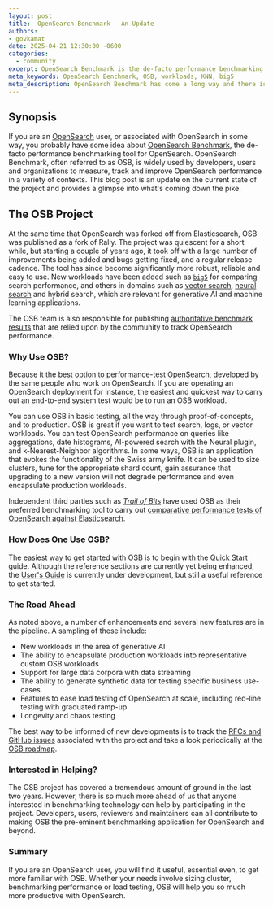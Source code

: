 ```yaml
---
layout: post
title:  OpenSearch Benchmark - An Update
authors:
- govkamat
date: 2025-04-21 12:30:00 -0600
categories:
  - community
excerpt: OpenSearch Benchmark is the de-facto performance benchmarking tool for OpenSearch.
meta_keywords: OpenSearch Benchmark, OSB, workloads, KNN, big5
meta_description: OpenSearch Benchmark has come a long way and there is so much more ahead.
---
```



## Synopsis

If you are an [OpenSearch](https://opensearch.org/) user, or associated with OpenSearch in some way, you probably have some idea about [OpenSearch Benchmark](https://opensearch.org/docs/latest/benchmark/), the de-facto performance benchmarking tool for OpenSearch. OpenSearch Benchmark, often referred to as OSB, is widely used by developers, users and organizations to measure, track and improve OpenSearch performance in a variety of contexts. This blog post is an update on the current state of the project and provides a glimpse into what's coming down the pike.


## The OSB Project

At the same time that OpenSearch was forked off from Elasticsearch, OSB was published as a fork of Rally. The project was quiescent for a short while, but starting a couple of years ago, it took off with a large number of improvements being added and bugs getting fixed, and a regular release cadence. The tool has since become significantly more robust, reliable and easy to use. New workloads have been added such as [`big5`](https://github.com/opensearch-project/opensearch-benchmark-workloads/tree/main/big5) for comparing search performance, and others in domains such as [vector search](https://github.com/opensearch-project/opensearch-benchmark-workloads/tree/main/vectorsearch), [neural search](https://github.com/opensearch-project/opensearch-benchmark-workloads/tree/main/neural_search) and hybrid search, which are relevant for generative AI and machine learning applications.

The OSB team is also responsible for publishing [authoritative benchmark results](https://benchmarks.opensearch.org) that are relied upon by the community to track OpenSearch performance.


### Why Use OSB?

Because it the best option to performance-test OpenSearch, developed by the same people who work on OpenSearch.  If you are operating an OpenSearch deployment for instance, the easiest and quickest way to carry out an end-to-end system test would be to run an OSB workload.

You can use OSB in basic testing, all the way through proof-of-concepts, and to production. OSB is great if you want to test search, logs, or vector workloads. You can test OpenSearch performance on queries like aggregations, date histograms, AI-powered search with the Neural plugin, and k-Nearest-Neighbor algorithms. In some ways, OSB is an application that evokes the functionality of the Swiss army knife. It can be used to size clusters, tune for the appropriate shard count, gain assurance that upgrading to a new version will not degrade performance and even encapsulate production workloads.

Independent third parties such as [_Trail of Bits_](https://www.trailofbits.com/) have used OSB as their preferred benchmarking tool to carry out [comparative performance tests of OpenSearch against Elasticsearch](https://blog.trailofbits.com/2025/03/06/benchmarking-opensearch-and-elasticsearch/).


### How Does One Use OSB?

The easiest way to get started with OSB is to begin with the [Quick Start](https://docs.opensearch.org/docs/latest/benchmark/quickstart/) guide. Although the reference sections are currently yet being enhanced, the [User's Guide](https://docs.opensearch.org/docs/latest/benchmark/user-guide/index/) is currently under development, but still a useful reference to get started.


### The Road Ahead

As noted above, a number of enhancements and several new features are in the pipeline. A sampling of these include:

  * New workloads in the area of generative AI
  * The ability to encapsulate production workloads into representative custom OSB workloads
  * Support for large data corpora with data streaming
  * The ability to generate synthetic data for testing specific business use-cases
  * Features to ease load testing of OpenSearch at scale, including red-line testing with graduated ramp-up
  * Longevity and chaos testing

The best way to be informed of new developments is to track the [RFCs and GitHub issues](https://github.com/opensearch-project/opensearch-benchmark/issues) associated with the project and take a look periodically at the [OSB roadmap](https://github.com/orgs/opensearch-project/projects/219).


### Interested in Helping?

The OSB project has covered a tremendous amount of ground in the last two years. However, there is so much more ahead of us that anyone interested in benchmarking technology can help by participating in the project. Developers, users, reviewers and maintainers can all contribute to making OSB the pre-eminent benchmarking application for OpenSearch and beyond.


### Summary

If you are an OpenSearch user, you will find it useful, essential even, to get more familiar with OSB. Whether your needs involve sizing cluster, benchmarking performance or load testing, OSB will help you so much more productive with OpenSearch.
